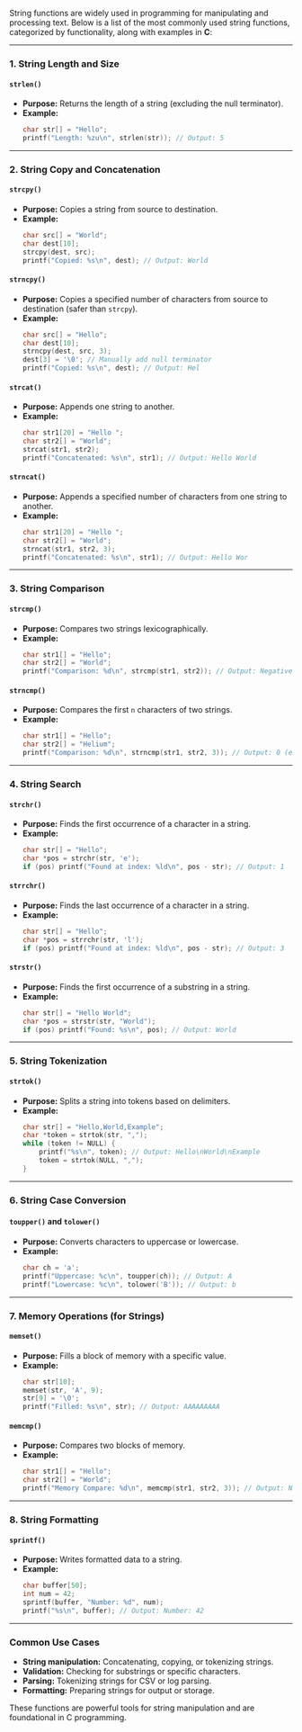 String functions are widely used in programming for manipulating and processing text. Below is a list of the most commonly used string functions, categorized by functionality, along with examples in **C**:

---

### **1. String Length and Size**
#### **`strlen()`**
- **Purpose:** Returns the length of a string (excluding the null terminator).
- **Example:**
  ```c
  char str[] = "Hello";
  printf("Length: %zu\n", strlen(str)); // Output: 5
  ```

---

### **2. String Copy and Concatenation**
#### **`strcpy()`**
- **Purpose:** Copies a string from source to destination.
- **Example:**
  ```c
  char src[] = "World";
  char dest[10];
  strcpy(dest, src);
  printf("Copied: %s\n", dest); // Output: World
  ```

#### **`strncpy()`**
- **Purpose:** Copies a specified number of characters from source to destination (safer than `strcpy`).
- **Example:**
  ```c
  char src[] = "Hello";
  char dest[10];
  strncpy(dest, src, 3);
  dest[3] = '\0'; // Manually add null terminator
  printf("Copied: %s\n", dest); // Output: Hel
  ```

#### **`strcat()`**
- **Purpose:** Appends one string to another.
- **Example:**
  ```c
  char str1[20] = "Hello ";
  char str2[] = "World";
  strcat(str1, str2);
  printf("Concatenated: %s\n", str1); // Output: Hello World
  ```

#### **`strncat()`**
- **Purpose:** Appends a specified number of characters from one string to another.
- **Example:**
  ```c
  char str1[20] = "Hello ";
  char str2[] = "World";
  strncat(str1, str2, 3);
  printf("Concatenated: %s\n", str1); // Output: Hello Wor
  ```

---

### **3. String Comparison**
#### **`strcmp()`**
- **Purpose:** Compares two strings lexicographically.
- **Example:**
  ```c
  char str1[] = "Hello";
  char str2[] = "World";
  printf("Comparison: %d\n", strcmp(str1, str2)); // Output: Negative value
  ```

#### **`strncmp()`**
- **Purpose:** Compares the first `n` characters of two strings.
- **Example:**
  ```c
  char str1[] = "Hello";
  char str2[] = "Helium";
  printf("Comparison: %d\n", strncmp(str1, str2, 3)); // Output: 0 (equal)
  ```

---

### **4. String Search**
#### **`strchr()`**
- **Purpose:** Finds the first occurrence of a character in a string.
- **Example:**
  ```c
  char str[] = "Hello";
  char *pos = strchr(str, 'e');
  if (pos) printf("Found at index: %ld\n", pos - str); // Output: 1
  ```

#### **`strrchr()`**
- **Purpose:** Finds the last occurrence of a character in a string.
- **Example:**
  ```c
  char str[] = "Hello";
  char *pos = strrchr(str, 'l');
  if (pos) printf("Found at index: %ld\n", pos - str); // Output: 3
  ```

#### **`strstr()`**
- **Purpose:** Finds the first occurrence of a substring in a string.
- **Example:**
  ```c
  char str[] = "Hello World";
  char *pos = strstr(str, "World");
  if (pos) printf("Found: %s\n", pos); // Output: World
  ```

---

### **5. String Tokenization**
#### **`strtok()`**
- **Purpose:** Splits a string into tokens based on delimiters.
- **Example:**
  ```c
  char str[] = "Hello,World,Example";
  char *token = strtok(str, ",");
  while (token != NULL) {
      printf("%s\n", token); // Output: Hello\nWorld\nExample
      token = strtok(NULL, ",");
  }
  ```

---

### **6. String Case Conversion**
#### **`toupper()` and `tolower()`**
- **Purpose:** Converts characters to uppercase or lowercase.
- **Example:**
  ```c
  char ch = 'a';
  printf("Uppercase: %c\n", toupper(ch)); // Output: A
  printf("Lowercase: %c\n", tolower('B')); // Output: b
  ```

---

### **7. Memory Operations (for Strings)**
#### **`memset()`**
- **Purpose:** Fills a block of memory with a specific value.
- **Example:**
  ```c
  char str[10];
  memset(str, 'A', 9);
  str[9] = '\0';
  printf("Filled: %s\n", str); // Output: AAAAAAAAA
  ```

#### **`memcmp()`**
- **Purpose:** Compares two blocks of memory.
- **Example:**
  ```c
  char str1[] = "Hello";
  char str2[] = "World";
  printf("Memory Compare: %d\n", memcmp(str1, str2, 3)); // Output: Negative value
  ```

---

### **8. String Formatting**
#### **`sprintf()`**
- **Purpose:** Writes formatted data to a string.
- **Example:**
  ```c
  char buffer[50];
  int num = 42;
  sprintf(buffer, "Number: %d", num);
  printf("%s\n", buffer); // Output: Number: 42
  ```

---

### **Common Use Cases**
- **String manipulation:** Concatenating, copying, or tokenizing strings.
- **Validation:** Checking for substrings or specific characters.
- **Parsing:** Tokenizing strings for CSV or log parsing.
- **Formatting:** Preparing strings for output or storage.

These functions are powerful tools for string manipulation and are foundational in C programming.
